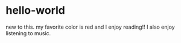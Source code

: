 # hello-world
new to this.
my favorite color is red and I enjoy reading!!
I also enjoy listening to music.
